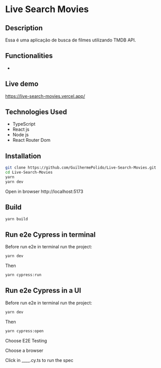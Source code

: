 # Live Search Movies

## Description

Essa é uma aplicação de busca de filmes utilizando TMDB API.

## Functionalities

-

## Live demo
https://live-search-movies.vercel.app/

## Technologies Used

-   TypeScript
-   React js
-   Node js
-   React Router Dom

## Installation

```bash
git clone https://github.com/GuilhermePolido/Live-Search-Movies.git
cd Live-Search-Movies
yarn
yarn dev
```

Open in browser http://localhost:5173

## Build

```bash
yarn build
```

## Run e2e Cypress in terminal

Before run e2e in terminal run the project:

```bash
yarn dev
```

Then

```bash
yarn cypress:run
```

## Run e2e Cypress in a UI

Before run e2e in terminal run the project:

```bash
yarn dev
```

Then

```bash
yarn cypress:open
```

Choose E2E Testing

Choose a browser

Click in \_\_\_\_.cy.ts to run the spec

